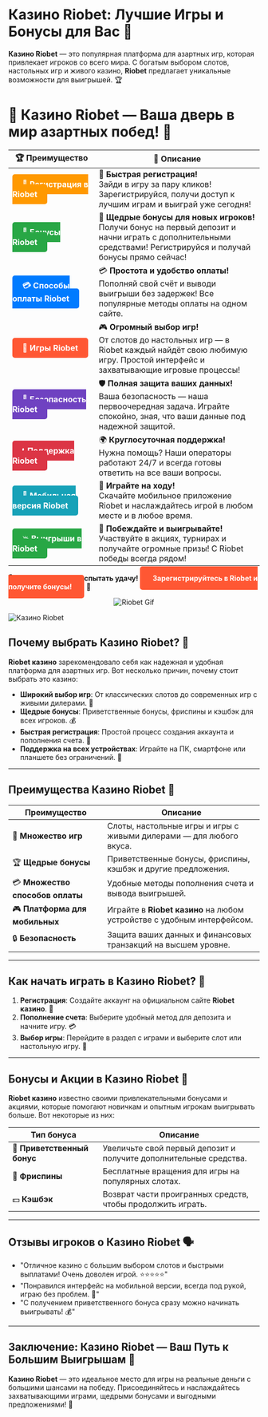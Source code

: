 # **Казино Riobet: Лучшие Игры и Бонусы для Вас 🎰**

**Казино Riobet** — это популярная платформа для азартных игр, которая привлекает игроков со всего мира. С богатым выбором слотов, настольных игр и живого казино, **Riobet** предлагает уникальные возможности для выигрышей. 🏆

# 🎲 **Казино Riobet — Ваша дверь в мир азартных побед!** 🎰

| 🏆 **Преимущество** | 🌟 **Описание** |
|--------------------|-----------------|
| <a href="https://brandplay.link/7xBLTPyj" style="background-color: #ff9900; color: white; padding: 10px 20px; border-radius: 5px; text-decoration: none; font-weight: bold;">🎉 Регистрация в Riobet</a> | 🚀 **Быстрая регистрация!** <br> Зайди в игру за пару кликов! Зарегистрируйся, получи доступ к лучшим играм и выиграй уже сегодня! |
| <a href="https://brandplay.link/7xBLTPyj" style="background-color: #28a745; color: white; padding: 10px 20px; border-radius: 5px; text-decoration: none; font-weight: bold;">🎁 Бонусы Riobet</a> | 🎉 **Щедрые бонусы для новых игроков!** <br> Получи бонус на первый депозит и начни играть с дополнительными средствами! Регистрируйся и получай бонусы прямо сейчас! |
| <a href="https://brandplay.link/7xBLTPyj" style="background-color: #007bff; color: white; padding: 10px 20px; border-radius: 5px; text-decoration: none; font-weight: bold;">💳 Способы оплаты Riobet</a> | 💳 **Простота и удобство оплаты!** <br> Пополняй свой счёт и выводи выигрыши без задержек! Все популярные методы оплаты на одном сайте. |
| <a href="https://brandplay.link/7xBLTPyj" style="background-color: #ff5733; color: white; padding: 10px 20px; border-radius: 5px; text-decoration: none; font-weight: bold;">🎰 Игры Riobet</a> | 🎮 **Огромный выбор игр!** <br> От слотов до настольных игр — в Riobet каждый найдёт свою любимую игру. Простой интерфейс и захватывающие игровые процессы! |
| <a href="https://brandplay.link/7xBLTPyj" style="background-color: #6f42c1; color: white; padding: 10px 20px; border-radius: 5px; text-decoration: none; font-weight: bold;">🔐 Безопасность Riobet</a> | 🛡️ **Полная защита ваших данных!** <br> Ваша безопасность — наша первоочередная задача. Играйте спокойно, зная, что ваши данные под надежной защитой. |
| <a href="https://brandplay.link/7xBLTPyj" style="background-color: #dc3545; color: white; padding: 10px 20px; border-radius: 5px; text-decoration: none; font-weight: bold;">📞 Поддержка Riobet</a> | 🌍 **Круглосуточная поддержка!** <br> Нужна помощь? Наши операторы работают 24/7 и всегда готовы ответить на все ваши вопросы. |
| <a href="https://brandplay.link/7xBLTPyj" style="background-color: #17a2b8; color: white; padding: 10px 20px; border-radius: 5px; text-decoration: none; font-weight: bold;">📱 Мобильная версия Riobet</a> | 📱 **Играйте на ходу!** <br> Скачайте мобильное приложение Riobet и наслаждайтесь игрой в любом месте и в любое время. |
| <a href="https://brandplay.link/7xBLTPyj" style="background-color: #28a745; color: white; padding: 10px 20px; border-radius: 5px; text-decoration: none; font-weight: bold;">💥 Выигрыши в Riobet</a> | 🤑 **Побеждайте и выигрывайте!** <br> Участвуйте в акциях, турнирах и получайте огромные призы! С Riobet победы всегда рядом! |

🎉 **Не упустите шанс испытать удачу!** <a href="https://brandplay.link/7xBLTPyj" style="background-color: #ff5733; color: white; padding: 15px 25px; border-radius: 5px; text-decoration: none; font-weight: bold;">Зарегистрируйтесь в Riobet и получите бонусы!</a> 🌟

<p align="center">
  <img src="https://i.pinimg.com/originals/1d/b3/25/1db325483acbe642c6d4e6fdd73a4988.gif" alt="Riobet Gif">
</p>


![Казино Riobet](https://www.bragazeta.ru/wp-content/uploads/2023/06/riobet1.webp)

## **Почему выбрать Казино Riobet? 🎯**

**Riobet казино** зарекомендовало себя как надежная и удобная платформа для азартных игр. Вот несколько причин, почему стоит выбрать это казино:

- **Широкий выбор игр**: От классических слотов до современных игр с живыми дилерами. 🎰
- **Щедрые бонусы**: Приветственные бонусы, фриспины и кэшбэк для всех игроков. 💰
- **Быстрая регистрация**: Простой процесс создания аккаунта и пополнения счета. 📝
- **Поддержка на всех устройствах**: Играйте на ПК, смартфоне или планшете без ограничений. 📱

---

## **Преимущества Казино Riobet 🌟**

| **Преимущество**               | **Описание**                                                                |
|---------------------------------|---------------------------------------------------------------------------|
| 🎰 **Множество игр**            | Слоты, настольные игры и игры с живыми дилерами — для любого вкуса.      |
| 🏆 **Щедрые бонусы**            | Приветственные бонусы, фриспины, кэшбэк и другие предложения.            |
| 💳 **Множество способов оплаты**| Удобные методы пополнения счета и вывода выигрышей.                       |
| 🎮 **Платформа для мобильных**  | Играйте в **Riobet казино** на любом устройстве с удобным интерфейсом.    |
| 🔒 **Безопасность**             | Защита ваших данных и финансовых транзакций на высшем уровне.              |

---

## **Как начать играть в Казино Riobet? 🚀**

1. **Регистрация**: Создайте аккаунт на официальном сайте **Riobet казино**. 📝  
2. **Пополнение счета**: Выберите удобный метод для депозита и начните игру. 💳  
3. **Выбор игры**: Перейдите в раздел с играми и выберите слот или настольную игру. 🎲  

---

## **Бонусы и Акции в Казино Riobet 🎁**

**Riobet казино** известно своими привлекательными бонусами и акциями, которые помогают новичкам и опытным игрокам выигрывать больше. Вот некоторые из них:

| **Тип бонуса**               | **Описание**                                           |
|------------------------------|-------------------------------------------------------|
| 🎉 **Приветственный бонус**   | Увеличьте свой первый депозит и получите дополнительные средства. |
| 💎 **Фриспины**               | Бесплатные вращения для игры на популярных слотах.    |
| 💵 **Кэшбэк**                 | Возврат части проигранных средств, чтобы продолжить играть. |

---

## **Отзывы игроков о Казино Riobet 🗣️**

- "Отличное казино с большим выбором слотов и быстрыми выплатами! Очень доволен игрой. ⭐⭐⭐⭐⭐"  
- "Понравился интерфейс на мобильной версии, всегда под рукой, играю без проблем. 📱"  
- "С получением приветственного бонуса сразу можно начинать выигрывать! 💰"  

---

## **Заключение: Казино Riobet — Ваш Путь к Большим Выигрышам 🎰**

**Казино Riobet** — это идеальное место для игры на реальные деньги с большими шансами на победу. Присоединяйтесь и наслаждайтесь захватывающими играми, щедрыми бонусами и выгодными предложениями! 💸
